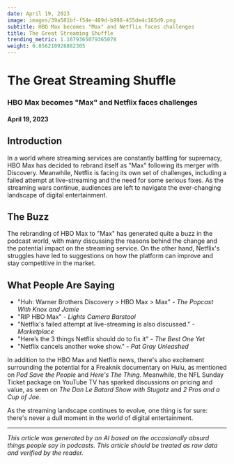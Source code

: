 ```yaml
---
date: April 19, 2023
image: images/39a581bf-f54e-489d-b998-455de4c165d9.png
subtitle: HBO Max becomes "Max" and Netflix faces challenges
title: The Great Streaming Shuffle
trending_metric: 1.1679365079365078
weight: 0.856210926882305
---
```

# The Great Streaming Shuffle
### HBO Max becomes "Max" and Netflix faces challenges
#### April 19, 2023
## Introduction
In a world where streaming services are constantly battling for supremacy, HBO Max has decided to rebrand itself as "Max" following its merger with Discovery. Meanwhile, Netflix is facing its own set of challenges, including a failed attempt at live-streaming and the need for some serious fixes. As the streaming wars continue, audiences are left to navigate the ever-changing landscape of digital entertainment.

## The Buzz
The rebranding of HBO Max to "Max" has generated quite a buzz in the podcast world, with many discussing the reasons behind the change and the potential impact on the streaming service. On the other hand, Netflix's struggles have led to suggestions on how the platform can improve and stay competitive in the market.

## What People Are Saying
- "Huh: Warner Brothers Discovery > HBO Max > Max" - *The Popcast With Knox and Jamie*
- "RIP HBO Max" - *Lights Camera Barstool*
- "Netflix's failed attempt at live-streaming is also discussed." - *Marketplace*
- "Here’s the 3 things Netflix should do to fix it" - *The Best One Yet*
- "Netflix cancels another woke show." - *Pat Gray Unleashed*

In addition to the HBO Max and Netflix news, there's also excitement surrounding the potential for a Freaknik documentary on Hulu, as mentioned on *Pod Save the People* and *Here's The Thing*. Meanwhile, the NFL Sunday Ticket package on YouTube TV has sparked discussions on pricing and value, as seen on *The Dan Le Batard Show with Stugotz* and *2 Pros and a Cup of Joe*.

As the streaming landscape continues to evolve, one thing is for sure: there's never a dull moment in the world of digital entertainment.

 --- 

*This article was generated by an AI based on the occasionally absurd things people say in podcasts. This article should be treated as raw data and verified by the reader.*